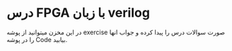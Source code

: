 # درس FPGA با زبان verilog
در این مخزن میتوانید از پوشه exercise صورت سوالات درس را پیدا کرده و جواب انها را در پوشه Code بیابید.
